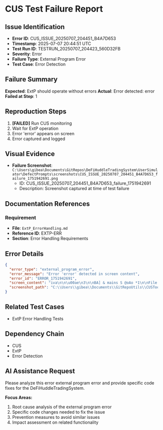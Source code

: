 # CUS Test Failure Report

## Issue Identification
- **Error ID**: CUS_ISSUE_20250707_204451_B4A7D653
- **Timestamp**: 2025-07-07 20:44:51 UTC
- **Test Run ID**: TESTRUN_20250707_204423_560D32FB
- **Severity**: Error
- **Failure Type**: External Program Error
- **Test Case**: Error Detection

## Failure Summary
**Expected**: ExtP should operate without errors
**Actual**: Error detected: error
**Failed at Step**: 1

## Reproduction Steps
1. **[FAILED]** Run CUS monitoring
2. Wait for ExtP operation
3. Error 'error' appears on screen
4. Error captured and logged

## Visual Evidence
- **Failure Screenshot**: `C:\Users\gibea\Documents\GitRepos\DeFiHuddleTradingSystem\UserSimulator\DefectPrompts\screenshots\CUS_ISSUE_20250707_204451_B4A7D653_failure_1751942691.png`
  - ID: CUS_ISSUE_20250707_204451_B4A7D653_failure_1751942691
  - Description: Screenshot captured at time of test failure

## Documentation References
### Requirement
- **File**: `ExtP_ErrorHandling.md`
- **Reference ID**: EXTP-ERR
- **Section**: Error Handling Requirements

## Error Details
```json
{
  "error_type": "external_program_error",
  "error_message": "Error 'error' detected in screen content",
  "error_id": "ERROR_1751942691",
  "screen_content": "iva\n\n\u00ae\n3\n\nBA] & mains S @oAo *1\n\nFile Edit Selection View Go Run Terminal\n\nEXPLORER,\n\n\u00ae CUSpy [] x\n\n@ Advancediestexecutor.py\n Alternative_Test_Anchoring_Concepts.md\n\u00ae AutomatedRemediationSystem.py\n BrainstormDialog2.md\n\n\u00ae CUS _backup.py u\n\u00ae CUS baseline_clean.py\n\u00ae CUS complete_backup.py u\n\n4 CUS _ExtP_Testing Guide.md\n\n\u00ae CUS old_broken.py\n\n\u00ae CUS PreEnhancedMerge.py u\n\u00ae CUS py oO\n4% DDD_Modern_Approach.md\n\ndebug ExtP output.txt\n\n\u00ae EnhancedCUS.py\n\n\u00ae EnhancedTestCaseGenerator.py\nextp_analysis prompt _optimized.txt\nextp_analysis_prompt-txt\n\n\u00a9 ExtP_Indexer.py\n\n{} extp_metadatajson\n\n\u00ae generate_extp_requirements.py\n\n\u00ae IssuePromptGenerator.py\n\n\u00ae method1_comprehensive_validation.py\n{3 method! _validation_reportjson\n\n4 PRODUCTION _READY.md\n\n\u00ae production_status_check.py\n ProductionValidationReport.md\n\n{0 ProductionValidationResultsjson\n\n\u00ae ProductionValidationTest.py\n\n{} prompt_metadatajson\n\n\u00a5 RADAR Methodology.md\n@) README md\n> OUTLINE\n\n> TIMELINE\n\n\u20ac5 P Untitled (Workspace)\n\n\u00ae EnhancedCUS.py\n\n\u00ae ",
  "screenshot_path": "C:\\Users\\gibea\\Documents\\GitRepoUtils\\CUSTool\\Logs\\Screenshots\\screenshot_1751942691.png"
}
```

## Related Test Cases
- ExtP Error Handling Tests

## Dependency Chain
- CUS
- ExtP
- Error Detection

## AI Assistance Request

Please analyze this error external program error and provide specific code fixes for the DeFiHuddleTradingSystem.

**Focus Areas:**
1. Root cause analysis of the external program error
2. Specific code changes needed to fix the issue
3. Prevention measures to avoid similar issues
4. Impact assessment on related functionality
